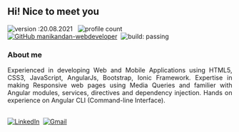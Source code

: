 ## Hi! Nice to meet you
  
![version :20.08.2021](https://img.shields.io/badge/version-20.08.2021-informational) &nbsp;
![profile count](https://komarev.com/ghpvc/?username=manikandan-webdeveloper&color=red)&nbsp;
[![GitHub manikandan-webdeveloper](https://img.shields.io/github/followers/manikandan-webdeveloper?label=follow&style=social)](https://github.com/manikandan-webdeveloper)&nbsp;
![build: passing](https://img.shields.io/badge/build-passing-success)

### About me

<p align="justify">Experienced in developing Web and Mobile Applications using HTML5, CSS3, JavaScript, AngularJs, Bootstrap, Ionic Framework. Expertise in making Responsive web pages using Media Queries and familier with Angular modules, services, directives and dependency injection. Hands on experience on Angular CLI (Command-line Interface).</p>

<br>
<a href="https://www.linkedin.com/in/manikandan-webdeveloper/"><img src="https://img.shields.io/badge/linkedin-%230077B5.svg?&style=for-the-badge&logo=linkedin&logoColor=white" alt="LinkedIn" /></a>&nbsp;
<a href="mailto:gmanikandan845@gmail.com?subject=Hola%20Jiji"><img src="https://img.shields.io/badge/gmail-%23D14836.svg?&style=for-the-badge&logo=gmail&logoColor=white" alt="Gmail"/></a>&nbsp;


